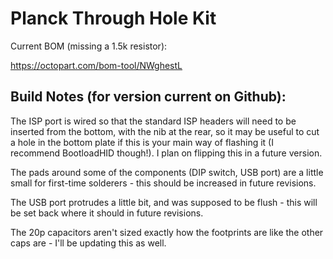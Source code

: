 # Planck Through Hole Kit

Current BOM (missing a 1.5k resistor):

https://octopart.com/bom-tool/NWghestL

## Build Notes (for version current on Github):

The ISP port is wired so that the standard ISP headers will need to be inserted from the bottom, with the nib at the rear, so it may be useful to cut a hole in the bottom plate if this is your main way of flashing it (I recommend BootloadHID though!). I plan on flipping this in a future version.

The pads around some of the components (DIP switch, USB port) are a little small for first-time solderers - this should be increased in future revisions.

The USB port protrudes a little bit, and was supposed to be flush - this will be set back where it should in future revisions.

The 20p capacitors aren't sized exactly how the footprints are like the other caps are - I'll be updating this as well.
